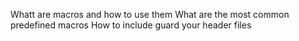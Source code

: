Whatt are macros and how to use them
What are the most common predefined macros
How to include guard your header files
